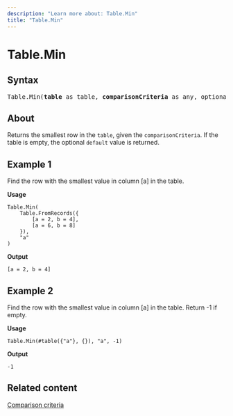 ```yaml
---
description: "Learn more about: Table.Min"
title: "Table.Min"
---
```

# Table.Min

## Syntax

<pre>
Table.Min(<b>table</b> as table, <b>comparisonCriteria</b> as any, optional <b>default</b> as any) as any
</pre>
  
## About

Returns the smallest row in the `table`, given the `comparisonCriteria`. If the table is empty, the optional `default` value is returned.

## Example 1

Find the row with the smallest value in column [a] in the table.

**Usage**

```powerquery-m
Table.Min(
    Table.FromRecords({
        [a = 2, b = 4],
        [a = 6, b = 8]
    }),
    "a"
)
```

**Output**

`[a = 2, b = 4]`

## Example 2

Find the row with the smallest value in column [a] in the table. Return -1 if empty.

**Usage**

```powerquery-m
Table.Min(#table({"a"}, {}), "a", -1)
```

**Output**

`-1`

## Related content

[Comparison criteria](table-functions.md#comparison-criteria)

